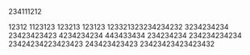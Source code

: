 234111212

12312
1123123
123213
123123
123321323234234232
3234234234
23423423423
4234234234
443433434
234234234
234234234234
23424234223423423
243423423423
23423423423423432
